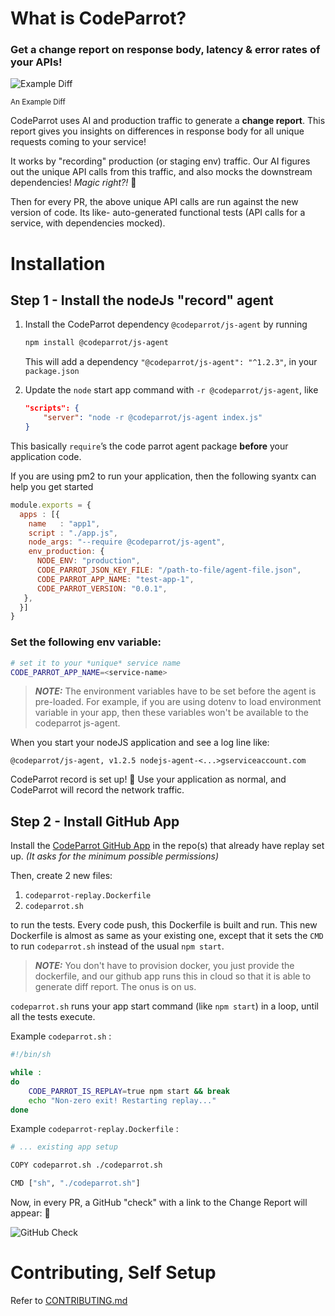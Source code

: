 # What is CodeParrot?

### Get a change report on response body, latency & error rates of your APIs!

![Example Diff](https://storage.googleapis.com/codeparrot-public/example-diff.png)

<sub>An Example Diff</sub>

CodeParrot uses AI and production traffic to generate a **change report**. This report gives you insights on differences in response body for all unique requests coming to your service!

It works by "recording" production (or staging env) traffic. Our AI figures out the unique API calls from this traffic, and also mocks the downstream dependencies! *Magic right?!* 🤯

Then for every PR, the above unique API calls are run against the new version of code. Its like- auto-generated functional tests (API calls for a service, with dependencies mocked).

# Installation

## Step 1 - Install the nodeJs "record" agent

1. Install  the CodeParrot dependency `@codeparrot/js-agent` by running

    ```bash
    npm install @codeparrot/js-agent
    ```

    This will add a dependency `"@codeparrot/js-agent": "^1.2.3"`, in your `package.json`

2. Update the `node` start app command with `-r @codeparrot/js-agent`, like

   ```json
   "scripts": {
       "server": "node -r @codeparrot/js-agent index.js"
   }
   ```

This basically `require`’s the code parrot agent package **before** your application code.

If you are using pm2 to run your application, then the following syantx can help you get started
```javascript
module.exports = {
  apps : [{
    name   : "app1",
    script : "./app.js",
    node_args: "--require @codeparrot/js-agent",
    env_production: {
      NODE_ENV: "production",
      CODE_PARROT_JSON_KEY_FILE: "/path-to-file/agent-file.json",
      CODE_PARROT_APP_NAME: "test-app-1",
      CODE_PARROT_VERSION: "0.0.1",
   },
  }]
}
```

### Set the following env variable:

```bash
# set it to your *unique* service name
CODE_PARROT_APP_NAME=<service-name>
```
> **_NOTE:_** The environment variables have to be set before the agent is pre-loaded. For example, if you are using dotenv to load environment variable in your app, then these variables won't be available to the codeparrot js-agent.

When you start your nodeJS application and see a log line like:

```
@codeparrot/js-agent, v1.2.5 nodejs-agent-<...>gserviceaccount.com
```

CodeParrot record is set up! 🎉 Use your application as normal, and CodeParrot will record the network traffic.

## Step 2 - Install GitHub App

Install the [CodeParrot GitHub App](https://github.com/apps/codeparrot-app) in the repo(s) that already have replay set up. *(It asks for the minimum possible permissions)*

Then, create 2 new files:

1. `codeparrot-replay.Dockerfile`
2. `codeparrot.sh`

to run the tests. Every code push, this Dockerfile is built and run. This new Dockerfile is almost as same as your existing one, except that it sets the `CMD` to run `codeparrot.sh` instead of the usual `npm start`.

> **_NOTE:_** You don't have to provision docker, you just provide the dockerfile, and our github app runs this in cloud so that it is able to generate diff report. The onus is on us.

`codeparrot.sh` runs your app start command (like `npm start`) in a loop, until all the tests execute.

Example `codeparrot.sh` :

```bash
#!/bin/sh

while :
do
    CODE_PARROT_IS_REPLAY=true npm start && break
    echo "Non-zero exit! Restarting replay..."
done
```

Example `codeparrot-replay.Dockerfile` :

```bash
# ... existing app setup

COPY codeparrot.sh ./codeparrot.sh

CMD ["sh", "./codeparrot.sh"]
```

Now, in every PR, a GitHub "check" with a link to the Change Report will appear: 🎉

![GitHub Check](https://storage.googleapis.com/codeparrot-public/Screenshot%20git%20hub%20check.png)


# Contributing, Self Setup

Refer to [CONTRIBUTING.md](./CONTRIBUTING.md)
